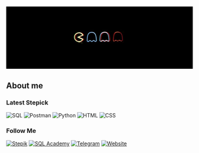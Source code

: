 ![Header](https://github.com/Pbnne/Pbnne/blob/main/assets/d846912c912e550e3ff80a4542262e8c.jpg)

## About me

### Latest Stepick 
![SQL](https://img.shields.io/badge/SQL-090909?logo=mysql)
![Postman](https://img.shields.io/badge/Postman-090909?logo=postman)
![Python](https://img.shields.io/badge/Python-090909?logo=python)
![HTML](https://img.shields.io/badge/HTML-090909?logo=html5)
![CSS](https://img.shields.io/badge/CSS-090909?logo=css3)

### Follow Me

[![Stepik](https://img.shields.io/badge/Stepik-090909?logo=stepik)](https://stepik.org/users/546768757/profile)
[![SQL Academy](https://img.shields.io/badge/SQL%20Academy-090909?logo=database)](https://sql-academy.org/ru/profile/204238)
[![Telegram](https://img.shields.io/badge/Telegram-090909?logo=telegram)](https://t.me/pbnne1)
[![Website](https://img.shields.io/badge/Website-090909?logo=link&label=Visit%20My%20Site)](https://pbnne.github.io/qa-web-testing/)
